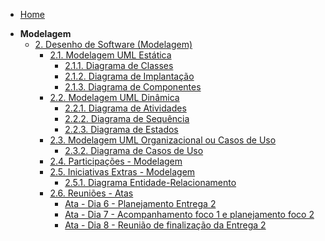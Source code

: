 <!-- docs/_sidebar.md -->

- [Home](/)
<!-- - [Projetos](/Projeto/Projeto.md) -->

- **Modelagem**
  - [2. Desenho de Software (Modelagem)](/Modelagem/2.Modelagem.md)
    - [2.1. Modelagem UML Estática](/Modelagem/2.1.ModelagemEstatica.md)
      - [2.1.1. Diagrama de Classes](/Modelagem/2.1.1.DiagramaClasses.md)
      - [2.1.2. Diagrama de Implantação](/Modelagem/2.1.2.DiagramaDeImplantação.md)
      - [2.1.3. Diagrama de Componentes](/Modelagem/2.1.3.DiagramaComponentes.md)
    - [2.2. Modelagem UML Dinâmica](/Modelagem/2.2.ModelagemDinamica.md)
      - [2.2.1. Diagrama de Atividades](/Modelagem/2.2.1.DiagramaAtividade.md)
      - [2.2.2. Diagrama de Sequência](/Modelagem/2.2.2.DiagramaSequencia.md)
      - [2.2.3. Diagrama de Estados](/Modelagem/2.2.3.DiagramaEstados.md)
    - [2.3. Modelagem UML Organizacional ou Casos de Uso](/Modelagem/2.3.ModelagemOrganizacionalCasosDeUso.md)
      - [2.3.2. Diagrama de Casos de Uso](/Modelagem/2.3.2.DiagramadeCasosdeUso.md)
    - [2.4. Participações - Modelagem](/Modelagem/2.4.ParticipacoesModelagem.md)
    - [2.5. Iniciativas Extras - Modelagem](/Modelagem/2.5.IniciativasExtras.md)
        - [2.5.1. Diagrama Entidade-Relacionamento](/Modelagem/2.5.1.DiagramaEntidadeRelacionamento.md)
    - [2.6. Reuniões - Atas](/Modelagem/Atas/ReunioesEAtas.md)
      - [Ata - Dia 6 - Planejamento Entrega 2](/Modelagem/Atas/Ata29042025.md)
      - [Ata - Dia 7 - Acompanhamento foco 1 e planejamento foco 2](/Modelagem/Atas/Ata03052025.md)
      - [Ata - Dia 8 - Reunião de finalização da Entrega 2](/Modelagem/Atas/Ata08052025.md)